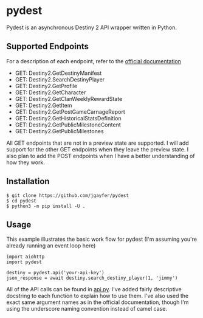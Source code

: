 # pydest
Pydest is an asynchronous Destiny 2 API wrapper written in Python.

## Supported Endpoints
For a description of each endpoint, refer to the [official documentation](https://bungie-net.github.io/multi/index.html)
- GET: Destiny2.GetDestinyManifest
- GET: Destiny2.SearchDestinyPlayer
- GET: Destiny2.GetProfile
- GET: Destiny2.GetCharacter
- GET: Destiny2.GetClanWeeklyRewardState
- GET: Destiny2.GetItem
- GET: Destiny2.GetPostGameCarnageReport
- GET: Destiny2.GetHistoricalStatsDefinition
- GET: Destiny2.GetPublicMilestoneContent
- GET: Destiny2.GetPublicMilestones

All GET endpoints that are not in a preview state are supported. I will add support for
the other GET endpoints when they leave the preview state. I also plan to add
the POST endpoints when I have a better understanding of how they work.

## Installation
```
$ git clone https://github.com/jgayfer/pydest
$ cd pydest
$ python3 -m pip install -U .
```

## Usage
This example illustrates the basic work flow for pydest (I'm assuming you're
already running an event loop here)
```
import aiohttp
import pydest

destiny = pydest.api('your-api-key')
json_response = await destiny.search_destiny_player(1, 'jimmy')
```
All of the API calls can be found in [api.py](./pydest/api.py). I've added
fairly descriptive docstring to each function to explain how to use them. I've
also used the exact same argument names as in the official documentation,
though I'm using the underscore naming convention instead of camel case.
